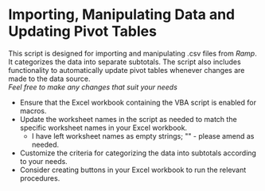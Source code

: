 # Importing, Manipulating Data and Updating Pivot Tables

This script is designed for importing and manipulating .csv files from *Ramp*. It categorizes the data into separate subtotals. The script also includes functionality to automatically update pivot tables whenever changes are made to the data source.<br>
*Feel free to make any changes that suit your needs*<br>

- Ensure that the Excel workbook containing the VBA script is enabled for macros.
- Update the worksheet names in the script as needed to match the specific worksheet names in your Excel workbook.
  - I have left worksheet names as empty strings; "" - please amend as needed. 
- Customize the criteria for categorizing the data into subtotals according to your needs.
- Consider creating buttons in your Excel workbook to run the relevant procedures.



